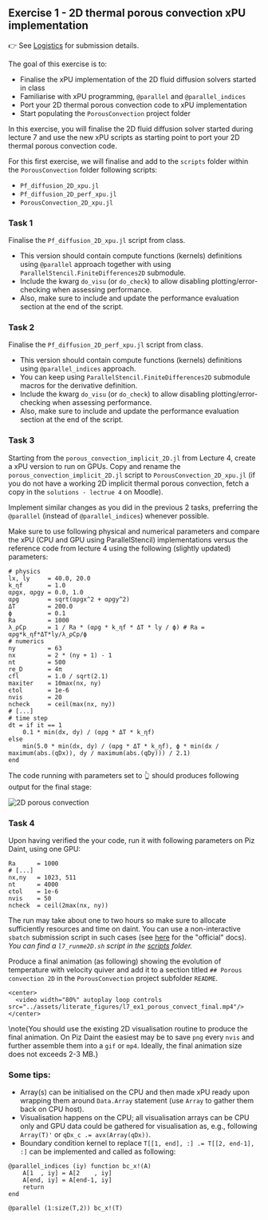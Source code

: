 <!--This file was generated, do not modify it.-->
## Exercise 1 - **2D thermal porous convection xPU implementation**

👉 See [Logistics](/logistics/#submission) for submission details.

The goal of this exercise is to:
- Finalise the xPU implementation of the 2D fluid diffusion solvers started in class
- Familiarise with xPU programming, `@parallel` and `@parallel_indices`
- Port your 2D thermal porous convection code to xPU implementation
- Start populating the `PorousConvection` project folder

In this exercise, you will finalise the 2D fluid diffusion solver started during lecture 7 and use the new xPU scripts as starting point to port your 2D thermal porous convection code.

For this first exercise, we will finalise and add to the `scripts` folder within the `PorousConvection` folder following scripts:
- `Pf_diffusion_2D_xpu.jl`
- `Pf_diffusion_2D_perf_xpu.jl`
- `PorousConvection_2D_xpu.jl`

### Task 1

Finalise the `Pf_diffusion_2D_xpu.jl` script from class.
- This version should contain compute functions (kernels) definitions using `@parallel` approach together with using `ParallelStencil.FiniteDifferences2D` submodule.
- Include the kwarg `do_visu` (or `do_check`) to allow disabling plotting/error-checking when assessing performance.
- Also, make sure to include and update the performance evaluation section at the end of the script.

### Task 2

Finalise the `Pf_diffusion_2D_perf_xpu.jl` script from class.
- This version should contain compute functions (kernels) definitions using `@parallel_indices` approach.
- You can keep using `ParallelStencil.FiniteDifferences2D` submodule macros for the derivative definition.
- Include the kwarg `do_visu` (or `do_check`) to allow disabling plotting/error-checking when assessing performance.
- Also, make sure to include and update the performance evaluation section at the end of the script.

### Task 3

Starting from the `porous_convection_implicit_2D.jl` from Lecture 4, create a xPU version to run on GPUs. Copy and rename the `porous_convection_implicit_2D.jl` script to `PorousConvection_2D_xpu.jl` (if you do not have a working 2D implicit thermal porous convection, fetch a copy in the `solutions - lectrue 4` on Moodle).

Implement similar changes as you did in the previous 2 tasks, preferring the `@parallel` (instead of `@parallel_indices`) whenever possible.

Make sure to use following physical and numerical parameters and compare the xPU (CPU and GPU using ParallelStencil) implementations versus the reference code from lecture 4 using the following (slightly updated) parameters:

````julia:ex1
# physics
lx, ly     = 40.0, 20.0
k_ηf       = 1.0
αρgx, αρgy = 0.0, 1.0
αρg        = sqrt(αρgx^2 + αρgy^2)
ΔT         = 200.0
ϕ          = 0.1
Ra         = 1000
λ_ρCp      = 1 / Ra * (αρg * k_ηf * ΔT * ly / ϕ) # Ra = αρg*k_ηf*ΔT*ly/λ_ρCp/ϕ
# numerics
ny         = 63
nx         = 2 * (ny + 1) - 1
nt         = 500
re_D       = 4π
cfl        = 1.0 / sqrt(2.1)
maxiter    = 10max(nx, ny)
ϵtol       = 1e-6
nvis       = 20
ncheck     = ceil(max(nx, ny))
# [...]
# time step
dt = if it == 1
    0.1 * min(dx, dy) / (αρg * ΔT * k_ηf)
else
    min(5.0 * min(dx, dy) / (αρg * ΔT * k_ηf), ϕ * min(dx / maximum(abs.(qDx)), dy / maximum(abs.(qDy))) / 2.1)
end
````

The code running with parameters set to 👆 should produces following output for the final stage:

![2D porous convection](../assets/literate_figures/l7_ex1_porous_convect.png)

### Task 4

Upon having verified the your code, run it with following parameters on Piz Daint, using one GPU:

````julia:ex2
Ra      = 1000
# [...]
nx,ny   = 1023, 511
nt      = 4000
ϵtol    = 1e-6
nvis    = 50
ncheck  = ceil(2max(nx, ny))
````

The run may take about one to two hours so make sure to allocate sufficiently resources and time on daint. You can use a non-interactive `sbatch` submission script in such cases (see [here](https://user.cscs.ch/access/running/) for the "official" docs). _You can find a `l7_runme2D.sh` script in the [scripts](https://github.com/eth-vaw-glaciology/course-101-0250-00/blob/main/scripts/) folder._

Produce a final animation (as following) showing the evolution of temperature with velocity quiver and add it to a section titled `## Porous convection 2D` in the `PorousConvection` project subfolder `README`.
~~~
<center>
  <video width="80%" autoplay loop controls src="../assets/literate_figures/l7_ex1_porous_convect_final.mp4"/>
</center>
~~~

\note{You should use the existing 2D visualisation routine to produce the final animation. On Piz Daint the easiest may be to save `png` every `nvis` and further assemble them into a `gif` or `mp4`. Ideally, the final animation size does not exceeds 2-3 MB.}

### Some tips:

- Array(s) can be initialised on the CPU and then made xPU ready upon wrapping them around `Data.Array` statement (use `Array` to gather them back on CPU host).
- Visualisation happens on the CPU; all visualisation arrays can be CPU only and GPU data could be gathered for visualisation as, e.g., following `Array(T)'` or `qDx_c .= avx(Array(qDx))`.
- Boundary condition kernel to replace `T[[1, end], :] .= T[[2, end-1], :]` can be implemented and called as following:

````julia:ex3
@parallel_indices (iy) function bc_x!(A)
    A[1  , iy] = A[2    , iy]
    A[end, iy] = A[end-1, iy]
    return
end

@parallel (1:size(T,2)) bc_x!(T)
````

